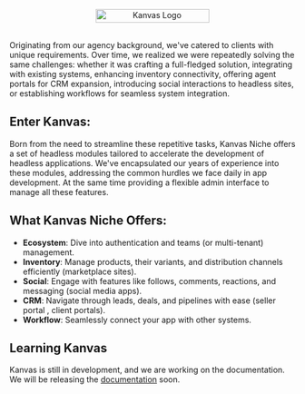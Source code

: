 <p align="center">
    <img  src="https://cdn.prod.website-files.com/66c9f056ff6b7f7ba51cdf21/66ccb2a881e7036ab59136f2_Logo_Kanvas_3.png" alt="Kanvas Logo" width="200" height="24"></a>
    <br />
    <br />
</p>

Originating from our agency background, we've catered to clients with unique requirements. Over time, we realized we were repeatedly solving the same challenges: whether it was crafting a full-fledged solution, integrating with existing systems, enhancing inventory connectivity, offering agent portals for CRM expansion, introducing social interactions to headless sites, or establishing workflows for seamless system integration.

## Enter Kanvas:
Born from the need to streamline these repetitive tasks, Kanvas Niche offers a set of headless modules tailored to accelerate the development of headless applications. We've encapsulated our years of experience into these modules, addressing the common hurdles we face daily in app development. At the same time providing a flexible admin interface to manage all these features.

## What Kanvas Niche Offers:
- **Ecosystem**: Dive into authentication and teams (or multi-tenant) management.
- **Inventory**: Manage products, their variants, and distribution channels efficiently (marketplace sites).
- **Social**: Engage with features like follows, comments, reactions, and messaging (social media apps).
- **CRM**: Navigate through leads, deals, and pipelines with ease (seller portal , client portals).
- **Workflow**: Seamlessly connect your app with other systems.

## Learning Kanvas

Kanvas is still in development, and we are working on the documentation. We will be releasing the [documentation](https://github.com/bakaphp/kanvas-doc) soon.
